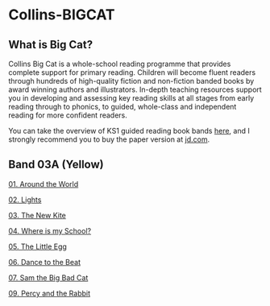 # Collins-BIGCAT

## What is Big Cat?

Collins Big Cat is a whole-school reading programme that provides complete support for primary reading. Children will become fluent readers through hundreds of high-quality fiction and non-fiction banded books by award winning authors and illustrators. In-depth teaching resources support you in developing and assessing key reading skills at all stages from early reading through to phonics, to guided, whole-class and independent reading for more confident readers.

You can take the overview of KS1 guided reading book bands [here](Guide_to_the_Book_Bands.pdf), and I strongly recommend you to buy the paper version at [jd.com](https://item.jd.com/12207070.html).

## Band 03A (Yellow)

[01. Around the World](./Read_to_Succeed_Band_03A\(Yellow\)/01.Around-the-World.md)

[02. Lights](./Read_to_Succeed_Band_03A\(Yellow\)/02.Lights.md)

[03. The New Kite](./Read_to_Succeed_Band_03A\(Yellow\)/03.The-New-Kite.md)

[04. Where is my School?](./Read_to_Succeed_Band_03A\(Yellow\)/04.Where-is-my-School.md)

[05. The Little Egg](./Read_to_Succeed_Band_03A\(Yellow\)/05.The-Little-Egg.md)

[06. Dance to the Beat](./Read_to_Succeed_Band_03A\(Yellow\)/06.Dance-to-the-Beat.md)

[07. Sam the Big Bad Cat](./Read_to_Succeed_Band_03A\(Yellow\)/07.Sam-the-Big-Bad-Cat.md)

[09. Percy and the Rabbit](./Read_to_Succeed_Band_03A\(Yellow\)/09.Percy-and-the-Rabbit.md)

